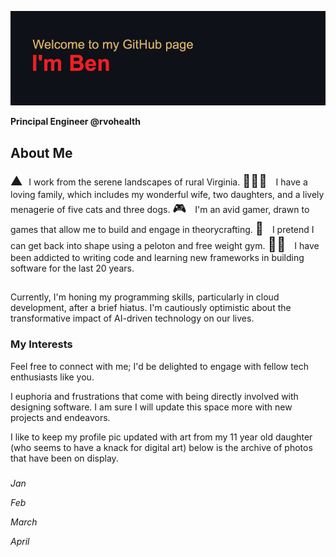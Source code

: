 ![Header](header.png)

**Principal Engineer @rvohealth**


## About Me 
<div style="font-size:23px; display: inline-block; padding-right:6px">⛰️</div> I work from the serene landscapes of rural Virginia. 

<div style="font-size:20px; display: inline-block; padding-right:14px">👨‍👩‍👧</div>I have a loving family, which includes my wonderful wife, two daughters, and a lively menagerie of five cats and three dogs.

<div style="font-size:20px; display: inline-block; padding-right:10px">🎮</div> I'm an avid gamer, drawn to games that allow me to build and engage in theorycrafting. 

<div style="font-size:20px; display: inline-block; padding-right:10px">💪</div> I pretend I can get back into shape using a peloton and free weight gym. 

<div style="font-size:22px; display: inline-block; padding-right:10px">👨‍💻</div>  I have been addicted to writing code and learning new frameworks in building software for the last 20 years. 

## 
Currently, I'm honing my programming skills, particularly in cloud development, after a brief hiatus. I'm cautiously optimistic about the transformative impact of AI-driven technology on our lives. 

###  My Interests




 Feel free to connect with me; I'd be delighted to engage with fellow tech enthusiasts like you.

I euphoria and frustrations that come with being directly involved with designing software. I am sure I will update this space 
more with new projects and endeavors. 

I like to keep my profile pic updated with art from my 11 year old daughter (who seems to have a knack for digital art) below is the archive of photos that have been on 
display. 
###  
*Jan*

*Feb*

*March* 

*April* 

<!--
**ben-of-codecraft/ben-of-codecraft** is a ✨ _special_ ✨ repository because its `README.md` (this file) appears on your GitHub profile.

Here are some ideas to get you started:

- 🔭 I’m currently working on ...
- 🌱 I’m currently learning ...
- 👯 I’m looking to collaborate on ...
- 🤔 I’m looking for help with ...
- 💬 Ask me about ...
- 📫 How to reach me: ...
- 😄 Pronouns: ...
- ⚡ Fun fact: ...
-->
